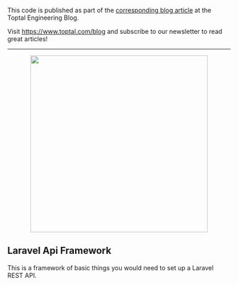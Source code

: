 This code is published as part of the [corresponding blog article](https://www.toptal.com/laravel/passport-tutorial-auth-user-access) at the Toptal Engineering Blog.

Visit https://www.toptal.com/blog and subscribe to our newsletter to read great articles!

* * *

<p align="center"><img src="https://res.cloudinary.com/dtfbvvkyp/image/upload/v1566331377/laravel-logolockup-cmyk-red.svg" width="400"></p>

## Laravel Api Framework
This is a framework of basic things you would need to set up a Laravel REST API.

